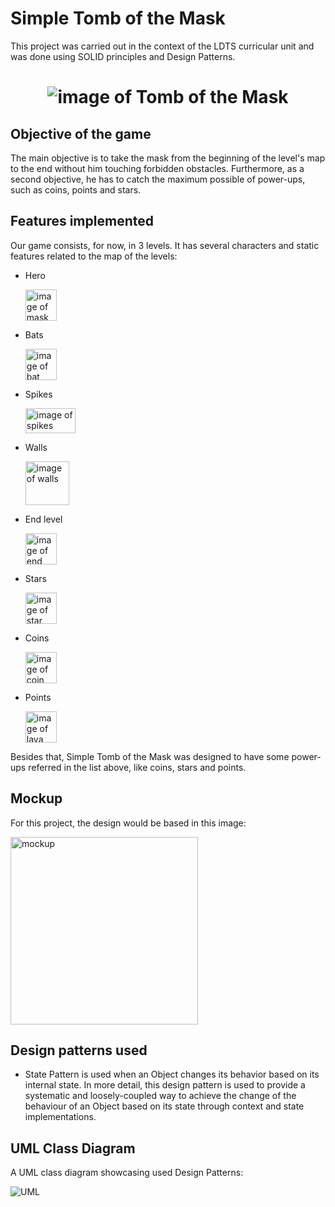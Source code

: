 # Simple Tomb of the Mask
This project was carried out in the context of the LDTS curricular unit and was done 
using SOLID principles and Design Patterns.

<h1 align="center">
  <img src="https://play-lh.googleusercontent.com/gTd127I81O2i2Q6kfCJoN-M0OSWmgsdjB47orUFpLwANW7VZLJYrOxMVt-OpilDXszg=w240-h480-rw" alt="image of Tomb of the Mask">
</h1>

## Objective of the game
The main objective is to take the mask from the beginning of the level's map to the end without him touching forbidden obstacles. Furthermore, as a second objective,
he has to catch the maximum possible of power-ups, such as coins, points and stars.

## Features implemented
Our game consists, for now, in 3 levels. It has several characters and static features related to the map of the levels:
* Hero
  <p align="left">
    <img src="https://static.wikia.nocookie.net/tomb-of-the-mask/images/d/d9/Travelboy.png/revision/latest?cb=2022081314381" alt="image of mask" width = 50>
  </p>
* Bats
  <p align="left">
    <img src="https://static.wikia.nocookie.net/tomb-of-the-mask/images/a/ad/Bat.png/revision/latest/thumbnail/width/360/height/360?cb=20220801024620" alt="image of bat" width = 50>
  </p>
* Spikes
  <p align="left">
    <img src="https://static.wikia.nocookie.net/tomb-of-the-mask/images/9/9a/Spikes-Stage_2.jpeg/revision/latest/scale-to-width-down/250?cb=20190402115651" alt="image of spikes" width = 80 height = 40>
  </p>
* Walls
  <p align="left">
    <img src="https://static.wikia.nocookie.net/most-detailed-totm/images/b/bf/Wall_Blocks.jpeg/revision/latest?cb=20210707122433" alt="image of walls" width = 70>
  </p>
* End level
  <p align="left">
    <img src="https://static.wikia.nocookie.net/tomb-of-the-mask/images/b/bc/Exit.png/revision/latest/thumbnail/width/360/height/360?cb=20230127172050" alt="image of end level" width = 50>
  </p>
* Stars
  <p align="left">
    <img src="https://static.wikia.nocookie.net/tomb-of-the-mask/images/2/2e/Star.png/revision/latest/thumbnail/width/360/height/360?cb=20220811034534" alt="image of star" width = 50>
  </p>
* Coins
  <p align="left">
    <img src="https://static.wikia.nocookie.net/tomb-of-the-mask/images/6/6d/Coin.png/revision/latest?cb=20220801071119" alt="image of coin" width = 50>
  </p>
* Points
  <p align="left">
    <img src="https://static.wikia.nocookie.net/tomb-of-the-mask/images/2/2a/Dot.png/revision/latest/top-crop/width/200/height/150?cb=20220803041257" alt="image of lava" width = 50>
  </p>

Besides that, Simple Tomb of the Mask was designed to have some power-ups referred in the list above, like coins, stars and points.

## Mockup
For this project, the design would be based in this image:
<p align="left">
  <img src="https://github.com/FEUP-LDTS-2023/project-l11gr02/assets/88210776/591281c0-367f-41c4-a281-3ee9c2f601d7" alt="mockup" width = 300>
</p>

## Design patterns used
* State Pattern is used when an Object changes its behavior based on its internal state. In more detail, this design pattern is used to provide a systematic and loosely-coupled way to achieve the change of the behaviour of
  an Object based on its state through context and state implementations.

## UML Class Diagram
A UML class diagram showcasing used Design Patterns:

<img src="docs/images/uml2.jpg" alt="UML">





